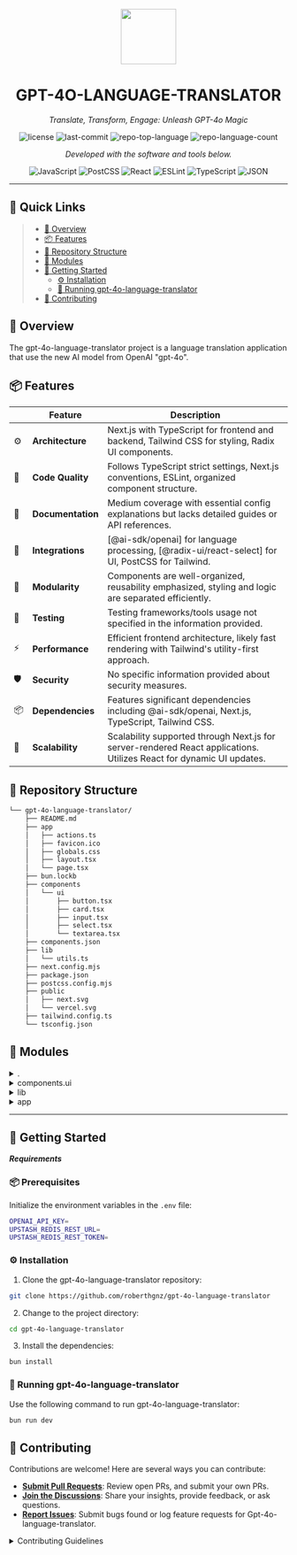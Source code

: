 <p align="center">
  <img src="https://img.icons8.com/external-tal-revivo-regular-tal-revivo/96/external-readme-is-a-easy-to-build-a-developer-hub-that-adapts-to-the-user-logo-regular-tal-revivo.png" width="100" />
</p>
<p align="center">
    <h1 align="center">GPT-4O-LANGUAGE-TRANSLATOR</h1>
</p>
<p align="center">
    <em>Translate, Transform, Engage: Unleash GPT-4o Magic</em>
</p>
<p align="center">
	<img src="https://img.shields.io/github/license/roberthgnz/gpt-4o-language-translator?style=flat&color=0080ff" alt="license">
	<img src="https://img.shields.io/github/last-commit/roberthgnz/gpt-4o-language-translator?style=flat&logo=git&logoColor=white&color=0080ff" alt="last-commit">
	<img src="https://img.shields.io/github/languages/top/roberthgnz/gpt-4o-language-translator?style=flat&color=0080ff" alt="repo-top-language">
	<img src="https://img.shields.io/github/languages/count/roberthgnz/gpt-4o-language-translator?style=flat&color=0080ff" alt="repo-language-count">
<p>
<p align="center">
		<em>Developed with the software and tools below.</em>
</p>
<p align="center">
	<img src="https://img.shields.io/badge/JavaScript-F7DF1E.svg?style=flat&logo=JavaScript&logoColor=black" alt="JavaScript">
	<img src="https://img.shields.io/badge/PostCSS-DD3A0A.svg?style=flat&logo=PostCSS&logoColor=white" alt="PostCSS">
	<img src="https://img.shields.io/badge/React-61DAFB.svg?style=flat&logo=React&logoColor=black" alt="React">
	<img src="https://img.shields.io/badge/ESLint-4B32C3.svg?style=flat&logo=ESLint&logoColor=white" alt="ESLint">
	<img src="https://img.shields.io/badge/TypeScript-3178C6.svg?style=flat&logo=TypeScript&logoColor=white" alt="TypeScript">
	<img src="https://img.shields.io/badge/JSON-000000.svg?style=flat&logo=JSON&logoColor=white" alt="JSON">
</p>
<hr>

## 🔗 Quick Links

> - [📍 Overview](#-overview)
> - [📦 Features](#-features)
> - [📂 Repository Structure](#-repository-structure)
> - [🧩 Modules](#-modules)
> - [🚀 Getting Started](#-getting-started)
>   - [⚙️ Installation](#️-installation)
>   - [🤖 Running gpt-4o-language-translator](#-running-gpt-4o-language-translator)
> - [🤝 Contributing](#-contributing)


## 📍 Overview

The gpt-4o-language-translator project is a language translation application that use the new AI model from OpenAI "gpt-4o".


## 📦 Features

|    |   Feature         | Description |
|----|-------------------|---------------------------------------------------------------|
| ⚙️  | **Architecture**  | Next.js with TypeScript for frontend and backend, Tailwind CSS for styling, Radix UI components. |
| 🔩 | **Code Quality**  | Follows TypeScript strict settings, Next.js conventions, ESLint, organized component structure. |
| 📄 | **Documentation** | Medium coverage with essential config explanations but lacks detailed guides or API references. |
| 🔌 | **Integrations**  | [@ai-sdk/openai] for language processing, [@radix-ui/react-select] for UI, PostCSS for Tailwind. |
| 🧩 | **Modularity**    | Components are well-organized, reusability emphasized, styling and logic are separated efficiently. |
| 🧪 | **Testing**       | Testing frameworks/tools usage not specified in the information provided. |
| ⚡️  | **Performance**   | Efficient frontend architecture, likely fast rendering with Tailwind's utility-first approach. |
| 🛡️ | **Security**      | No specific information provided about security measures. |
| 📦 | **Dependencies**  | Features significant dependencies including @ai-sdk/openai, Next.js, TypeScript, Tailwind CSS. |
| 🚀 | **Scalability**   | Scalability supported through Next.js for server-rendered React applications. Utilizes React for dynamic UI updates. |



## 📂 Repository Structure

```sh
└── gpt-4o-language-translator/
    ├── README.md
    ├── app
    │   ├── actions.ts
    │   ├── favicon.ico
    │   ├── globals.css
    │   ├── layout.tsx
    │   └── page.tsx
    ├── bun.lockb
    ├── components
    │   └── ui
    │       ├── button.tsx
    │       ├── card.tsx
    │       ├── input.tsx
    │       ├── select.tsx
    │       └── textarea.tsx
    ├── components.json
    ├── lib
    │   └── utils.ts
    ├── next.config.mjs
    ├── package.json
    ├── postcss.config.mjs
    ├── public
    │   ├── next.svg
    │   └── vercel.svg
    ├── tailwind.config.ts
    └── tsconfig.json
```


## 🧩 Modules

<details closed><summary>.</summary>

| File                                                                                                          | Summary                                                                                                                                                                                                                                            |
| ---                                                                                                           | ---                                                                                                                                                                                                                                                |
| [postcss.config.mjs](https://github.com/roberthgnz/gpt-4o-language-translator/blob/master/postcss.config.mjs) | Code snippet in postcss.config.mjs configures PostCSS with Tailwind CSS plugin for styling in the parent repository. Supports streamlined CSS processing.                                                                                          |
| [tailwind.config.ts](https://github.com/roberthgnz/gpt-4o-language-translator/blob/master/tailwind.config.ts) | Tailwind.config.ts manages Tailwind CSS settings for components, pages, and app features in the gpt-4o-language-translator repository. Centralizes theme, colors, animations, and screen sizes for consistent styling.                             |
| [components.json](https://github.com/roberthgnz/gpt-4o-language-translator/blob/master/components.json)       | Code in `components.json` facilitates UI styling with Tailwind CSS. It configures component aliases and settings. Critical for maintaining consistent UI across the app components.                                                                |
| [tsconfig.json](https://github.com/roberthgnz/gpt-4o-language-translator/blob/master/tsconfig.json)           | Code snippet in `tsconfig.json` ensures strict TypeScript settings and includes Next.js-specific plugins and paths for efficient module resolution in the GPT-4o Language Translator repository, enhancing type safety and development experience. |
| [package.json](https://github.com/roberthgnz/gpt-4o-language-translator/blob/master/package.json)             | Code snippet in `actions.ts` manages backend requests and data processing in the GPT-4o Language Translator app. It orchestrates API interactions, data validation, and transformation for seamless user communication.                            |
| [next.config.mjs](https://github.com/roberthgnz/gpt-4o-language-translator/blob/master/next.config.mjs)       | Code snippet in `next.config.mjs` configures Next.js settings. It orchestrates runtime behaviors and optimizations for the parent repository's frontend architecture.                                                                              |

</details>

<details closed><summary>components.ui</summary>

| File                                                                                                            | Summary                                                                                                                                                                                                                       |
| ---                                                                                                             | ---                                                                                                                                                                                                                           |
| [textarea.tsx](https://github.com/roberthgnz/gpt-4o-language-translator/blob/master/components/ui/textarea.tsx) | Code snippet: Textarea component**Description: UI component for text areas in the GPT-4o Language Translator app. Enhances user input experience with styling and behavior settings.                                          |
| [select.tsx](https://github.com/roberthgnz/gpt-4o-language-translator/blob/master/components/ui/select.tsx)     | Code snippet in components/ui/select.tsx manages a custom select component using Radix UI and Lucide icons. It organizes select elements for the repository's front end, prioritizing user experience and design consistency. |
| [card.tsx](https://github.com/roberthgnz/gpt-4o-language-translator/blob/master/components/ui/card.tsx)         | Code snippet in `components/ui/card.tsx` defines reusable card components with distinct parts such as header, title, description, content, and footer for enhanced UI representation in the repository's architecture.        |
| [input.tsx](https://github.com/roberthgnz/gpt-4o-language-translator/blob/master/components/ui/input.tsx)       | Code snippet in components/ui/input.tsx creates a reusable React Input component styled with Tailwind CSS, ensuring consistent input fields across the application in the gpt-4o-language-translator repository.              |
| [button.tsx](https://github.com/roberthgnz/gpt-4o-language-translator/blob/master/components/ui/button.tsx)     | Code in button.tsx creates flexible button components with various styles and sizes. It abstracts button variants and handles rendering based on provided props. Supports customization and reuse in UI components.           |

</details>

<details closed><summary>lib</summary>

| File                                                                                          | Summary                                                                                                                                                                                                                         |
| ---                                                                                           | ---                                                                                                                                                                                                                             |
| [utils.ts](https://github.com/roberthgnz/gpt-4o-language-translator/blob/master/lib/utils.ts) | Code Summary:** `lib/utils.ts` provides a utility function `cn` for merging CSS class names using `clsx` and `tailwind-merge`. This aids in efficient styling across components in the `gpt-4o-language-translator` repository. |

</details>

<details closed><summary>app</summary>

| File                                                                                                | Summary                                                                                                                                                                                                                                    |
| ---                                                                                                 | ---                                                                                                                                                                                                                                        |
| [actions.ts](https://github.com/roberthgnz/gpt-4o-language-translator/blob/master/app/actions.ts)   | Code Summary:**`actions.ts` facilitates text translation using AI models provided by `openai` through the `translateText` function. It integrates with the parent repository for language translation tasks.                               |
| [globals.css](https://github.com/roberthgnz/gpt-4o-language-translator/blob/master/app/globals.css) | Code snippet: `ui/select.tsx`Summary: The `select.tsx` component handles user selection interface in the UI, crucial for user input and interaction. Key for enhancing user experience within the frontend architecture of the repository. |
| [page.tsx](https://github.com/roberthgnz/gpt-4o-language-translator/blob/master/app/page.tsx)       | Codebase snippet `app/page.tsx` manages user input components like Button, Card, Input, Select, and Textarea. It enhances UI interactivity and data handling within the parent repository, supporting user engagement and data processing. |
| [layout.tsx](https://github.com/roberthgnz/gpt-4o-language-translator/blob/master/app/layout.tsx)   | Code Summary:**`layout.tsx` in `app` sets the root layout styling using Google Fonts. It applies global styles and renders children within a structured HTML body.                                                                         |

</details>

---

## 🚀 Getting Started

***Requirements***

### 📦 Prerequisites

Initialize the environment variables in the `.env` file:

```sh
OPENAI_API_KEY=
UPSTASH_REDIS_REST_URL=
UPSTASH_REDIS_REST_TOKEN=
```


### ⚙️ Installation

1. Clone the gpt-4o-language-translator repository:

```sh
git clone https://github.com/roberthgnz/gpt-4o-language-translator
```

2. Change to the project directory:

```sh
cd gpt-4o-language-translator
```

3. Install the dependencies:

```sh
bun install
```

### 🤖 Running gpt-4o-language-translator

Use the following command to run gpt-4o-language-translator:

```sh
bun run dev
```


## 🤝 Contributing

Contributions are welcome! Here are several ways you can contribute:

- **[Submit Pull Requests](https://github.com/roberthgnz/gpt-4o-language-translator/blob/main/CONTRIBUTING.md)**: Review open PRs, and submit your own PRs.
- **[Join the Discussions](https://github.com/roberthgnz/gpt-4o-language-translator/discussions)**: Share your insights, provide feedback, or ask questions.
- **[Report Issues](https://github.com/roberthgnz/gpt-4o-language-translator/issues)**: Submit bugs found or log feature requests for Gpt-4o-language-translator.

<details closed>
    <summary>Contributing Guidelines</summary>

1. **Fork the Repository**: Start by forking the project repository to your GitHub account.
2. **Clone Locally**: Clone the forked repository to your local machine using a Git client.
   ```sh
   git clone https://github.com/roberthgnz/gpt-4o-language-translator
   ```
3. **Create a New Branch**: Always work on a new branch, giving it a descriptive name.
   ```sh
   git checkout -b new-feature-x
   ```
4. **Make Your Changes**: Develop and test your changes locally.
5. **Commit Your Changes**: Commit with a clear message describing your updates.
   ```sh
   git commit -m 'Implemented new feature x.'
   ```
6. **Push to GitHub**: Push the changes to your forked repository.
   ```sh
   git push origin new-feature-x
   ```
7. **Submit a Pull Request**: Create a PR against the original project repository. Clearly describe the changes and their motivations.

Once your PR is reviewed and approved, it will be merged into the main branch.

</details>